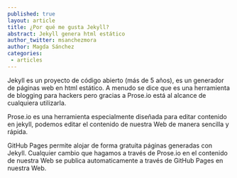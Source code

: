 ```yaml
---
published: true
layout: article
title: ¿Por qué me gusta Jekyll?
abstract: Jekyll genera html estático
author_twitter: msanchezmora
author: Magda Sánchez
categories:
 - articles
---
```


Jekyll es un proyecto de código abierto (más de 5 años), es un generador de páginas web en html estático. A menudo se dice que es una herramienta de blogging para hackers pero gracias a Prose.io está al alcance de cualquiera utilizarla. 

Prose.io es una herramienta especialmente diseñada para editar contenido en jekyll, podemos editar el contenido de nuestra Web de manera sencilla y rápida. 

GitHub Pages permite alojar de forma gratuita páginas generadas con Jekyll. Cualquier cambio que hagamos a través de Prose.io en el contenido de nuestra Web se publica automaticamente a través de GitHub Pages en nuestra Web. 

